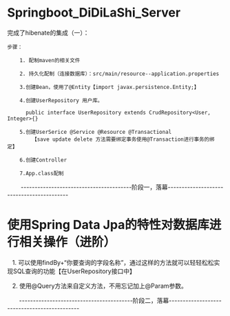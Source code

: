 # Springboot_DiDiLaShi_Server
  完成了hibenate的集成（一）：  
  
    步骤：  
    
        1. 配制maven的相关文件     

        2. 持久化配制（连接数据库）：src/main/resource--application.properties     

        3.创建Bean，使用了@Entity【import javax.persistence.Entity;】  

        4.创建UserRepository 用户库。  

          public interface UserRepository extends CrudRepository<User, Integer>{}  

        5.创建UserSerice @Service @Resource @Transactional  
            【save update delete 方法需要绑定事务使用@Transaction进行事务的绑定】  

        6.创建Controller   

        7.App.class配制   
          
          
         ----------------------------------------阶段一，落幕------------------------------------------  
         
# 使用Spring Data Jpa的特性对数据库进行相关操作（进阶）  
   
    1. 可以使用findBy+“你要查询的字段名称”，通过这样的方法就可以轻轻松松实现SQL查询的功能【在UserRepository接口中】  
    
    2. 使用@Query方法来自定义方法，不用忘记加上@Param参数。  
    
    
        -----------------------------------------阶段二，落幕---------------------------------------------  
        
